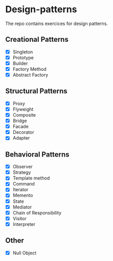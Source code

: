 # Design-patterns

The repo contains exercices for design patterns.


## Creational Patterns

- [X] Singleton
- [X] Prototype
- [X] Builder
- [X] Factory Method
- [X] Abstract Factory

## Structural Patterns

- [X] Proxy
- [X] Flyweight
- [X] Composite
- [X] Bridge
- [X] Facade
- [X] Decorator
- [X] Adapter

## Behavioral Patterns

- [X] Observer
- [X] Strategy
- [X] Template method
- [X] Command
- [X] Iterator
- [X] Memento
- [X] State
- [X] Mediator
- [X] Chain of Responsibility
- [X] Visitor
- [X] Interpreter

## Other
- [X] Null Object

